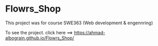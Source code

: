 # Flowrs_Shop
This project was for course SWE363 (Web development & engennring)

To see the project. click here ==> https://ahmad-albograin.github.io/Flowrs_Shop/
